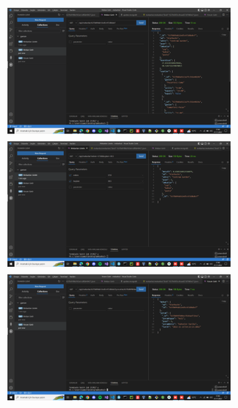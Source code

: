 ![](https://github.com/gamzebacak/mekanbul/blob/%C3%96dev5/Resimler/MekanGetir.png)

![](https://github.com/gamzebacak/mekanbul/blob/%C3%96dev5/Resimler/MekanListele.png)

![](https://github.com/gamzebacak/mekanbul/blob/%C3%96dev5/Resimler/YorumGetir.png)

